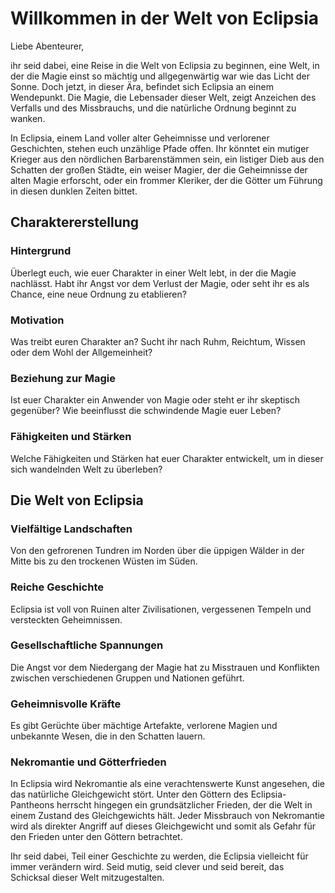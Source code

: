 # Willkommen in der Welt von Eclipsia

Liebe Abenteurer,

ihr seid dabei, eine Reise in die Welt von Eclipsia zu beginnen, eine Welt, in der die Magie einst so mächtig und allgegenwärtig war wie das Licht der Sonne. Doch jetzt, in dieser Ära, befindet sich Eclipsia an einem Wendepunkt. Die Magie, die Lebensader dieser Welt, zeigt Anzeichen des Verfalls und des Missbrauchs, und die natürliche Ordnung beginnt zu wanken.

In Eclipsia, einem Land voller alter Geheimnisse und verlorener Geschichten, stehen euch unzählige Pfade offen. Ihr könntet ein mutiger Krieger aus den nördlichen Barbarenstämmen sein, ein listiger Dieb aus den Schatten der großen Städte, ein weiser Magier, der die Geheimnisse der alten Magie erforscht, oder ein frommer Kleriker, der die Götter um Führung in diesen dunklen Zeiten bittet.

## Charaktererstellung
### Hintergrund
Überlegt euch, wie euer Charakter in einer Welt lebt, in der die Magie nachlässt. Habt ihr Angst vor dem Verlust der Magie, oder seht ihr es als Chance, eine neue Ordnung zu etablieren?
### Motivation
Was treibt euren Charakter an? Sucht ihr nach Ruhm, Reichtum, Wissen oder dem Wohl der Allgemeinheit?
### Beziehung zur Magie
Ist euer Charakter ein Anwender von Magie oder steht er ihr skeptisch gegenüber? Wie beeinflusst die schwindende Magie euer Leben?
### Fähigkeiten und Stärken
Welche Fähigkeiten und Stärken hat euer Charakter entwickelt, um in dieser sich wandelnden Welt zu überleben?

## Die Welt von Eclipsia
### Vielfältige Landschaften
Von den gefrorenen Tundren im Norden über die üppigen Wälder in der Mitte bis zu den trockenen Wüsten im Süden.
### Reiche Geschichte
Eclipsia ist voll von Ruinen alter Zivilisationen, vergessenen Tempeln und versteckten Geheimnissen.
### Gesellschaftliche Spannungen
Die Angst vor dem Niedergang der Magie hat zu Misstrauen und Konflikten zwischen verschiedenen Gruppen und Nationen geführt.
### Geheimnisvolle Kräfte
Es gibt Gerüchte über mächtige Artefakte, verlorene Magien und unbekannte Wesen, die in den Schatten lauern.
### Nekromantie und Götterfrieden
In Eclipsia wird Nekromantie als eine verachtenswerte Kunst angesehen, die das natürliche Gleichgewicht stört. Unter den Göttern des Eclipsia-Pantheons herrscht hingegen ein grundsätzlicher Frieden, der die Welt in einem Zustand des Gleichgewichts hält. Jeder Missbrauch von Nekromantie wird als direkter Angriff auf dieses Gleichgewicht und somit als Gefahr für den Frieden unter den Göttern betrachtet.

Ihr seid dabei, Teil einer Geschichte zu werden, die Eclipsia vielleicht für immer verändern wird. Seid mutig, seid clever und seid bereit, das Schicksal dieser Welt mitzugestalten.